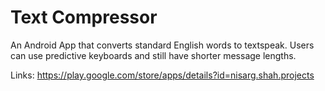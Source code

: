 # Text Compressor
An Android App that converts standard English words to textspeak. Users can use predictive keyboards and still have shorter message lengths.


Links: https://play.google.com/store/apps/details?id=nisarg.shah.projects
